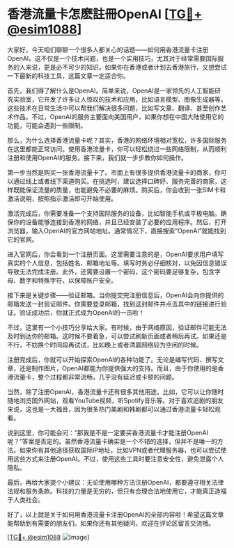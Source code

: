 # 香港流量卡怎麽註冊OpenAI [[TG💪+ @esim1088](https://t.me/s/esim1088)]

大家好，今天咱们聊聊一个很多人都关心的话题——如何用香港流量卡注册OpenAI。这不仅是一个技术问题，也是一个实用技巧，尤其对于经常需要国际服务的人来说，更是必不可少的知识。如果你在香港或者计划去香港旅行，又想尝试一下最新的科技工具，这篇文章一定适合你。

首先，我们得了解什么是OpenAI。简单来说，OpenAI是一家领先的人工智能研究实验室，它开发了许多让人惊叹的技术和应用，比如语言模型、图像生成器等。这些技术在日常生活中可以帮我们解决很多问题，比如写文章、翻译、甚至创作艺术作品。不过，OpenAI的服务主要面向美国用户，如果你想在中国大陆使用它的功能，可能会遇到一些限制。

那么，为什么选择香港流量卡呢？其实，香港的网络环境相对宽松，许多国际服务在这里都能正常访问。使用香港流量卡，你可以轻松绕过一些网络限制，从而顺利注册和使用OpenAI的服务。接下来，我们就一步步教你如何操作。

第一步当然是购买一张香港流量卡了。市面上有很多提供香港流量卡的商家，你可以通过线上或者线下渠道购买。在挑选时，建议选择口碑好、服务完善的商家，这样既能保证流量的质量，也能避免不必要的麻烦。购买后，你会收到一张SIM卡和激活说明，按照指示激活即可开始使用。

激活完成后，你需要准备一个支持国际服务的设备，比如智能手机或平板电脑。确保你的设备能够连接到香港的网络，并且已经安装了必要的应用程序。然后，打开浏览器，输入OpenAI的官方网站地址。通常情况下，直接搜索“OpenAI”就能找到它的官网。

进入官网后，你会看到一个注册页面。这里需要注意的是，OpenAI要求用户填写真实的个人信息，包括姓名、邮箱地址等。填写时务必仔细核对，以免因信息错误导致无法完成注册。此外，还需要设置一个密码，这个密码要足够复杂，包含字母、数字和特殊字符，以保障账户安全。

接下来是关键步骤——验证邮箱。当你提交完注册信息后，OpenAI会向你提供的邮箱发送一封验证邮件。你需要登录邮箱，找到这封邮件并点击其中的链接进行验证。验证成功后，你就正式成为OpenAI的一员啦！

不过，这里有一个小技巧分享给大家。有时候，由于网络原因，验证邮件可能无法及时到达你的邮箱。这时候不要着急，可以尝试刷新页面或者稍后再试。如果还是不行，不妨换个时间段再试试，比如晚上或者清晨网络较为空闲的时候。

注册完成后，你就可以开始探索OpenAI的各种功能了。无论是编写代码、撰写文章，还是制作图片，OpenAI都能为你提供强大的支持。而且，由于你使用的是香港流量卡，整个过程都非常流畅，几乎没有延迟或卡顿的问题。

当然，除了注册OpenAI，香港流量卡还有很多其他用途。比如，它可以让你随时随地浏览国外网站，观看YouTube视频，听Spotify音乐等。对于喜欢追剧的朋友来说，这也是一大福音，因为很多热门美剧和韩剧都可以通过香港流量卡轻松观看。

说到这里，你可能会问：“那我是不是一定要买香港流量卡才能注册OpenAI呢？”答案是否定的。虽然香港流量卡确实是一个不错的选择，但并不是唯一的方法。如果你有其他途径获取国际IP地址，比如VPN或者代理服务器，也可以尝试使用这些方式来注册OpenAI。不过，使用这些工具时要注意安全性，避免泄露个人隐私。

最后，再给大家提个小建议：无论使用哪种方法注册OpenAI，都要遵守相关法律法规和服务条款。科技的力量是无穷的，但只有合理合法地使用它，才能真正造福于人类社会。

好了，以上就是关于如何用香港流量卡注册OpenAI的全部内容啦！希望这篇文章能帮助到有需要的朋友们。如果你还有其他疑问，欢迎在评论区留言交流哦。

[[TG💪+ @esim1088](https://t.me/s/esim1088) ![Image](https://i.postimg.cc/4NQfJmqS/Snipaste-2025-05-13-00-14-12.png)]